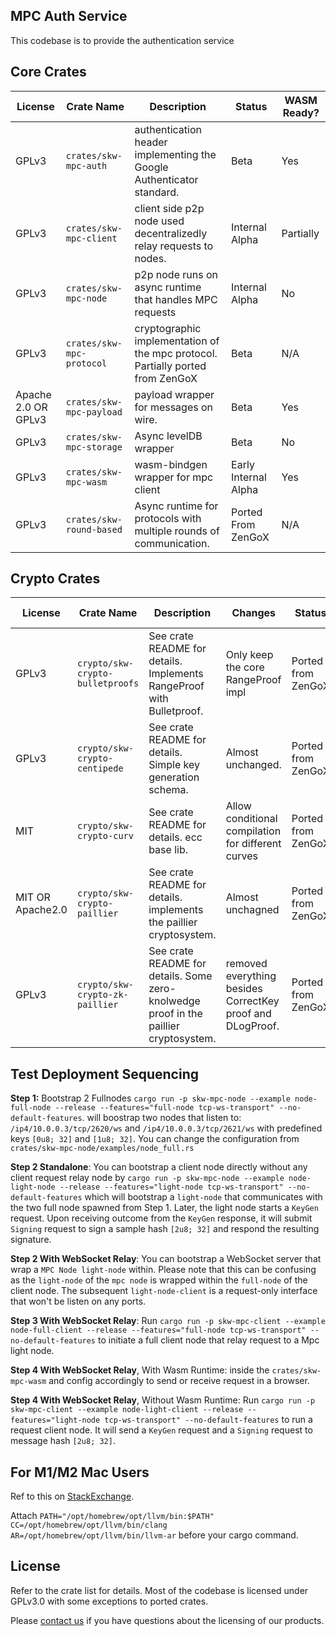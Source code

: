 ## MPC Auth Service

This codebase is to provide the authentication service

## Core Crates
|License|Crate Name|Description|Status|WASM Ready?|
|---|---|---|---|---|
|GPLv3|`crates/skw-mpc-auth`|authentication header implementing the Google Authenticator standard. |Beta|Yes|
|GPLv3|`crates/skw-mpc-client`|client side p2p node used decentralizedly relay requests to nodes.|Internal Alpha|Partially|
|GPLv3|`crates/skw-mpc-node`|p2p node runs on async runtime that handles MPC requests |Internal Alpha|No|
|GPLv3|`crates/skw-mpc-protocol`|cryptographic implementation of the mpc protocol. Partially ported from ZenGoX|Beta|N/A|
|Apache 2.0 OR GPLv3|`crates/skw-mpc-payload`|payload wrapper for messages on wire. |Beta|Yes|
|GPLv3|`crates/skw-mpc-storage`|Async levelDB wrapper|Beta|No|
|GPLv3|`crates/skw-mpc-wasm`|wasm-bindgen wrapper for mpc client|Early Internal Alpha|Yes|
|GPLv3|`crates/skw-round-based`|Async runtime for protocols with multiple rounds of communication. |Ported From ZenGoX|N/A|


## Crypto Crates

|License|Crate Name|Description|Changes|Status|WASM Ready?|
|---|---|---|---|---|---|
|GPLv3|`crypto/skw-crypto-bulletproofs`|See crate README for details. Implements RangeProof with Bulletproof.|Only keep the core RangeProof impl|Ported from ZenGoX|Yes|
|GPLv3|`crypto/skw-crypto-centipede`|See crate README for details. Simple key generation schema.|Almost unchanged.|Ported from ZenGoX|Yes|
|MIT|`crypto/skw-crypto-curv`|See crate README for details. ecc base lib.|Allow conditional compilation for different curves|Ported from ZenGoX|Yes|
|MIT OR Apache2.0|`crypto/skw-crypto-paillier`|See crate README for details. implements the paillier cryptosystem.|Almost unchagned|Ported from ZenGoX|Yes|
|GPLv3|`crypto/skw-crypto-zk-paillier`|See crate README for details. Some zero-knolwedge proof in the paillier cryptosystem.|removed everything besides CorrectKey proof and DLogProof.|Ported from ZenGoX|Yes|

## Test Deployment Sequencing

**Step 1:** Bootstrap 2 Fullnodes
`cargo run -p skw-mpc-node --example node-full-node --release --features="full-node tcp-ws-transport" --no-default-features`. will boostrap two nodes that listen to: `/ip4/10.0.0.3/tcp/2620/ws` and `/ip4/10.0.0.3/tcp/2621/ws` with predefined keys `[0u8; 32]` and `[1u8; 32]`. You can change the configuration from `crates/skw-mpc-node/examples/node_full.rs`

**Step 2 Standalone**: You can bootstrap a client node directly without any client request relay node by `cargo run -p skw-mpc-node --example node-light-node --release --features="light-node tcp-ws-transport" --no-default-features` which will bootstrap a `light-node` that communicates with the two full node spawned from Step 1. Later, the light node starts a `KeyGen` request. Upon receiving outcome from the `KeyGen` response, it will submit `Signing` request to sign a sample hash `[2u8; 32]` and respond the resulting signature.

**Step 2 With WebSocket Relay**: You can bootstrap a WebSocket server that wrap a `MPC Node light-node` within. Please note that this can be confusing as the `light-node` of the `mpc node` is wrapped within the `full-node` of the client node. The subsequent `light-node-client` is a request-only interface that won't be listen on any ports.

**Step 3 With WebSocket Relay**: Run `cargo run -p skw-mpc-client --example node-full-client --release --features="full-node tcp-ws-transport" --no-default-features` to initiate a full client node that relay request to a Mpc light node.

**Step 4 With WebSocket Relay**, With Wasm Runtime: inside the `crates/skw-mpc-wasm` and config accordingly to send or receive request in a browser.

**Step 4 With WebSocket Relay**, Without Wasm Runtime: Run `cargo run -p skw-mpc-client --example node-light-client --release --features="light-node tcp-ws-transport" --no-default-features` to run a request client node. It will send a `KeyGen` request and a `Signing` request to message hash `[2u8; 32]`.


## For M1/M2 Mac Users

Ref to this on [StackExchange](https://substrate.stackexchange.com/questions/1098/how-to-use-sp-core-in-libraries-that-target-wasm-for-the-web?rq=1).


Attach `PATH="/opt/homebrew/opt/llvm/bin:$PATH" CC=/opt/homebrew/opt/llvm/bin/clang AR=/opt/homebrew/opt/llvm/bin/llvm-ar` before your cargo command.

## License

Refer to the crate list for details. Most of the codebase is licensed under GPLv3.0 with some exceptions to ported crates.


Please [contact us](https://skye.kiwi) if you have questions about
the licensing of our products.
